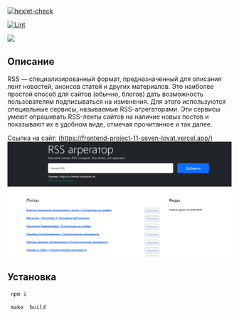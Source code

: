 [![hexlet-check](https://github.com/GeorgyKomkov/frontend-project-11/actions/workflows/hexlet-check.yml/badge.svg)](https://github.com/GeorgyKomkov/frontend-project-11/actions/workflows/hexlet-check.yml)

[![Lint](https://github.com/GeorgyKomkov/frontend-project-11/actions/workflows/nodejs.yml/badge.svg)](https://github.com/GeorgyKomkov/frontend-project-11/actions/workflows/nodejs.yml)

<a href="https://codeclimate.com/github/GeorgyKomkov/frontend-project-11/maintainability"><img src="https://api.codeclimate.com/v1/badges/c782601a10c04f42840f/maintainability" /></a>

## Описание

RSS — специализированный формат, предназначенный для описания лент новостей, анонсов статей и других материалов. Это наиболее простой способ для сайтов (обычно, блогов) дать возможность пользователям подписываться на изменения. Для этого используются специальные сервисы, называемые RSS-агрегаторами. Эти сервисы умеют опрашивать RSS-ленты сайтов на наличие новых постов и показывают их в удобном виде, отмечая прочитанное и так далее.

Ссылка на сайт: (https://frontend-project-11-seven-lovat.vercel.app/)
![img.png](public/RSS.jpg)
## Установка 
```
 npm i
```
```
 make  build

```
